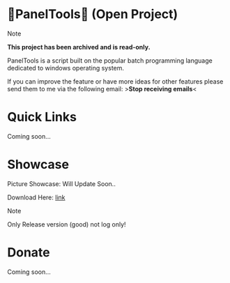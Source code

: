 # **🔨PanelTools🔨 (Open Project)**

>[!NOTE]
**This project has been archived and is read-only.**

PanelTools is a script built on the popular batch programming language dedicated to windows operating system.

If you can improve the feature or have more ideas for other features please send them to me via the following email: >**Stop receiving emails**<

# Quick Links
Coming soon...

# Showcase

Picture Showcase: Will Update Soon..

Download Here: [link](https://github.com/Thebinhdx/PanelTools-Project/releases/latest)
> [!NOTE]
Only Release version (good) not log only!

# Donate
Coming soon...
